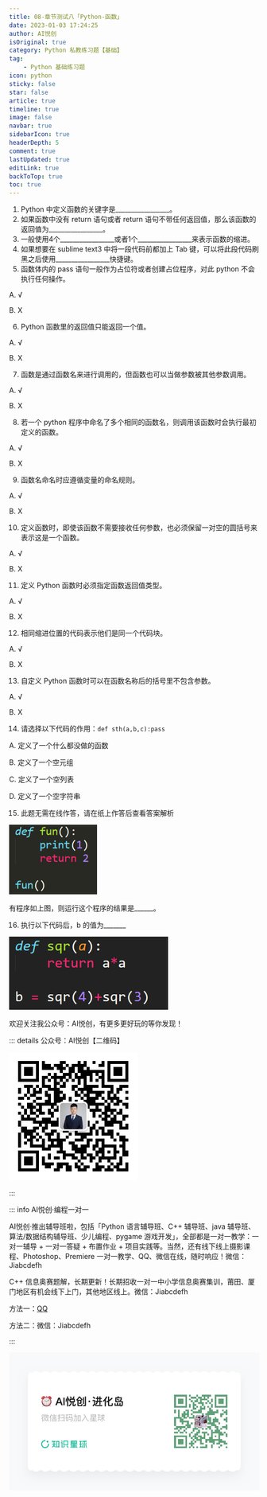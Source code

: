 ```yaml
---
title: 08-章节测试八「Python-函数」
date: 2023-01-03 17:24:25
author: AI悦创
isOriginal: true
category: Python 私教练习题【基础】
tag:
    - Python 基础练习题
icon: python
sticky: false
star: false
article: true
timeline: true
image: false
navbar: true
sidebarIcon: true
headerDepth: 5
comment: true
lastUpdated: true
editLink: true
backToTop: true
toc: true
---
```


1. Python 中定义函数的关键字是_________________。
2. 如果函数中没有 return 语句或者 return 语句不带任何返回值，那么该函数的返回值为_________________。
3. 一般使用4个_________________或者1个_________________来表示函数的缩进。
4. 如果想要在 sublime text3 中将一段代码前都加上 Tab 键，可以将此段代码刷黑之后使用_________________快捷键。
5. 函数体内的 pass 语句一般作为占位符或者创建占位程序，对此 python 不会执行任何操作。

A. √

B. X

6. Python 函数里的返回值只能返回一个值。

A. √

B. X

7. 函数是通过函数名来进行调用的，但函数也可以当做参数被其他参数调用。

A. √

B. X

8. 若一个 python 程序中命名了多个相同的函数名，则调用该函数时会执行最初定义的函数。

A. √

B. X

9. 函数名命名时应遵循变量的命名规则。

A. √

B. X

10. 定义函数时，即使该函数不需要接收任何参数，也必须保留一对空的圆括号来表示这是一个函数。

A. √

B. X

11. 定义 Python 函数时必须指定函数返回值类型。

A. √

B. X

12. 相同缩进位置的代码表示他们是同一个代码块。

A. √

B. X

13. 自定义 Python 函数时可以在函数名称后的括号里不包含参数。

A. √

B. X

14. 请选择以下代码的作用：`def sth(a,b,c):pass`

A. 定义了一个什么都没做的函数

B. 定义了一个空元组

C. 定义了一个空列表

D. 定义了一个空字符串

15. 此题无需在线作答，请在纸上作答后查看答案解析

![right](./q8.assets/1af7c9a2bc8d2b8ec3821d4828c2842b.png)

有程序如上图，则运行这个程序的结果是______。

16. 执行以下代码后，b 的值为_______

![right](./q8.assets/c6ea7c91dacf5df939e743e0078546fa.png)

欢迎关注我公众号：AI悦创，有更多更好玩的等你发现！

::: details 公众号：AI悦创【二维码】

![](/gzh.jpg)

:::

::: info AI悦创·编程一对一

AI悦创·推出辅导班啦，包括「Python 语言辅导班、C++ 辅导班、java 辅导班、算法/数据结构辅导班、少儿编程、pygame 游戏开发」，全部都是一对一教学：一对一辅导 + 一对一答疑 + 布置作业 + 项目实践等。当然，还有线下线上摄影课程、Photoshop、Premiere 一对一教学、QQ、微信在线，随时响应！微信：Jiabcdefh

C++ 信息奥赛题解，长期更新！长期招收一对一中小学信息奥赛集训，莆田、厦门地区有机会线下上门，其他地区线上。微信：Jiabcdefh

方法一：[QQ](http://wpa.qq.com/msgrd?v=3&uin=1432803776&site=qq&menu=yes)

方法二：微信：Jiabcdefh

:::

![](/zsxq.jpg)